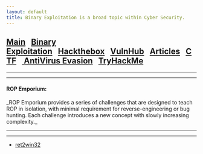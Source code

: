 ```yaml
---
layout: default
title: Binary Exploitation is a broad topic within Cyber Security.
---
```


<h2 class="mume-header" id="mainindexhtml-nbspnbsp-contactcontacthtml"><a href="./index.html">Main</a>&#xA0;&#xA0;&#xA0;<a href="/posts/binaryexploitation/index.html">Binary Exploitation</a>&#xA0;&#xA0;&#xA0;<a href="/posts/hackthebox/index.html">Hackthebox</a>&#xA0;&#xA0;&#xA0;<a href="/posts/vulnhub/index.html">VulnHub</a>&#xA0;&#xA0;&#xA0;<a href="/posts/articles/index.html">Articles</a>&#xA0;&#xA0;&#xA0;<a href="/posts/CTF/index.html">CTF</a>&#xA0;&#xA0;&#xA0;<a href="/posts/avevasion/index.html">    AntiVirus Evasion</a>&#xA0;&#xA0;&#xA0;<a href="/posts/tryhackme/index.html">TryHackMe</a></h2>
<hr>

* * *
<h4 class="mume-header" id="ropemporium">ROP Emporium:</h4>
_ROP Emporium provides a series of challenges that are designed to teach ROP in isolation, with minimal requirement for reverse-engineering or bug hunting. Each challenge introduces a new concept with slowly increasing complexity._
<hr>
<hr>


- [ret2win32](https://ismail-arame.github.io/posts/binaryexploitation/ropemporium/ret2win32.html)

